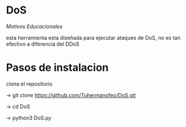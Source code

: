 # DoS
*Motivos Educacionales*

esta herramienta esta diseñada para ejecutar ataques de DoS, no es tan efectivo a diferencia del DDoS
# Pasos de instalacion
clona el repositorio

-> git clone https://github.com/Tuhermanofeo/DoS.git

-> cd DoS

-> python3 DoS.py
